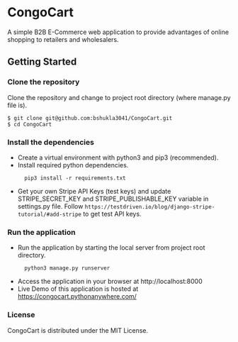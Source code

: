 # CongoCart
A simple B2B E-Commerce web application to provide advantages of online shopping to retailers and wholesalers. 

## Getting Started

### Clone the repository
Clone the repository and change to project root directory (where manage.py file is).
```
$ git clone git@github.com:bshukla3041/CongoCart.git
$ cd CongoCart
```
### Install the dependencies
* Create a virtual environment with python3 and pip3 (recommended).
* Install required python dependencies. 
  ```
    pip3 install -r requirements.txt
  ```
* Get your own Stripe API Keys (test keys) and update STRIPE_SECRET_KEY and STRIPE_PUBLISHABLE_KEY variable in settings.py file. Follow ```https://testdriven.io/blog/django-stripe-tutorial/#add-stripe``` to get test API keys.

### Run the application
* Run the application by starting the local server from project root directory.
  ```
    python3 manage.py runserver
  ```
* Access the application in your browser at http://localhost:8000
* Live Demo of this application is hosted at https://congocart.pythonanywhere.com/

### License
CongoCart is distributed under the MIT License. 
